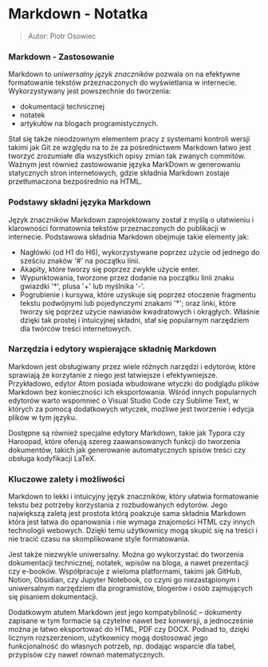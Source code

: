 # Markdown - Notatka
> Autor: Piotr Osowiec

### Markdown - Zastosowanie
Markdown to *uniwersalny język znaczników* pozwala on na efektywne formatowanie tekstów przeznaczonych do wyświetlania w internecie. 
Wykorzystywany jest powszechnie do tworzenia: 
- dokumentacji technicznej
- notatek
- artykułów na blogach programistycznych.
  
Stał się także nieodzownym elementem pracy z systemami kontroli wersji takimi jak Git ze względu na to że
za pośrednictwem Markdown łatwo jest tworzyć zrozumiałe dla wszystkich opisy zmian tak zwanych commitów.
Ważnym jest również zastowowanie języka MarkDown w generowaniu statycznych stron internetowych, gdzie składnia Markdown zostaje przetłumaczona bezpośrednio na HTML.

### Podstawy składni języka Markdown

Język znaczników Markdown zaprojektowany został z myślą o ułatwieniu i klarowności formatownia tekstów przeznaczonych do publikacji w internecie.
Podstawowa składnia Markdown obejmuje takie elementy jak: 
* Nagłówki (od H1 do H6), wykorzystywane poprzez użycie od jednego do sześciu znaków '#' na początku linii.
* Akapity, które tworzy się poprzez zwykłe użycie enter. 
* Wypunktowania, tworzone przez dodanie na początku linii znaku gwiazdki '*', plusa '+' lub myślnika '-'. 
* Pogrubienie i kursywa, które uzyskuje się poprzez otoczenie fragmentu tekstu podwójnymi lub pojedynczymi znakami '*'; oraz linki, które tworzy się poprzez użycie nawiasów kwadratowych i okrągłych.
Właśnie dzięki tak prostej i intuicyjnej składni, stał się popularnym narzędziem dla twórców treści internetowych.

### Narzędzia i edytory wspierające składnię Markdown

Markdown jest obsługiwany przez wiele różnych narzędzi i edytorów, które sprawiają że korzytanie z niego jest łatwiejsze i efektywniejsze. 
Przykładowo, edytor Atom posiada wbudowane wtyczki do podglądu plików Markdown bez konieczności ich eksportowania. 
Wśród innych popularnych edytorów warto wspomnieć o Visual Studio Code czy Sublime Text, w których za pomocą dodatkowych wtyczek, możliwe jest tworzenie i edycja plików w tym języku. 

Dostępne są również specjalne edytory Markdown, takie jak Typora czy Haroopad, które oferują szereg zaawansowanych funkcji do tworzenia dokumentów, 
takich jak generowanie automatycznych spisów treści czy obsługa kodyfikacji LaTeX. 

### Kluczowe zalety i możliwości

Markdown to lekki i intuicyjny język znaczników, który ułatwia formatowanie tekstu bez potrzeby korzystania z rozbudowanych edytorów. 
Jego największą zaletą jest prostota którą poakzuje sama składnia Markdown która jest łatwa do opanowania i nie wymaga znajomości HTML czy innych technologii webowych. 
Dzięki temu użytkownicy mogą skupić się na treści i nie tracić czasu na skomplikowane style formatowania.

Jest także niezwykle uniwersalny. 
Można go wykorzystać do tworzenia dokumentacji technicznej, notatek, wpisów na bloga, a nawet prezentacji czy e-booków. 
Współpracuje z wieloma platformami, takimi jak GitHub, Notion, Obsidian, czy Jupyter Notebook, co czyni go niezastąpionym i uniwersalnym
narzędziem dla programistów, blogerów i osób zajmujących się pisaniem dokumentacji.

Dodatkowym atutem Markdown jest jego kompatybilność – dokumenty zapisane w tym formacie są czytelne nawet bez konwersji, a jednocześnie można je łatwo eksportować do HTML, PDF czy DOCX. 
Podnad to, dzięki licznym rozszerzeniom, użytkownicy mogą dostosować jego funkcjonalność do własnych potrzeb, np. dodając wsparcie dla tabel, przypisów czy nawet równań matematycznych.

 
